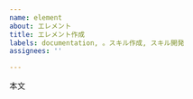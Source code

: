 ```yaml
---
name: element
about: エレメント
title: エレメント作成
labels: documentation, 。スキル作成, スキル開発
assignees: ''

---
```


本文
